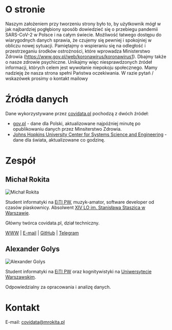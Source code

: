 # O stronie

Naszym założeniem przy tworzeniu strony było to, by użytkownik mógł w jak najbardziej pogłębiony sposób dowiedzieć się o przebiegu pandemii SARS-CoV-2 w Polsce i na całym świecie.
Możliwość łatwego dostępu do wiarygodnych danych sprawia, że czujemy się pewniej i spokojniej w obliczu nowej sytuacji. Pamiętajmy o wspieraniu się na odległość i przestrzeganiu środków ostrożności, które wprowadza Ministerstwo Zdrowia (https://www.gov.pl/web/koronawirus/koronawirus1). Dbajmy także o nasze zdrowie psychiczne. Unikajmy więc niesprawdzonych źródeł informacji, których celem jest wywołanie niepokoju społecznego. 
Mamy nadzieję że nasza strona spełni Państwa oczekiwania. W razie pytań / wskazówek prosimy o kontakt mailowy

# Źródła danych

Dane wykorzystywane przez [covidata.pl](https://covidata.pl) pochodzą z dwóch źródeł:

- [gov.pl](https://www.gov.pl/web/koronawirus/wykaz-zarazen-koronawirusem-sars-cov-2) \- dane dla Polski, aktualizowane najpóźniej minutę po opublikowaniu danych przez Minsiterstwo Zdrowia.
- [Johns Hopkins University Center for Systems Science and Engineering](https://github.com/CSSEGISandData/COVID-19) \- dane dla świata, aktualizowane co godzinę.

# Zespół
## Michał Rokita

![Michał Rokita](https://avatars1.githubusercontent.com/u/10209201?s=460&u=d430f3340dd632e65a517b2cf8e687c364845816&v=4)

Student informatyki na [EiTI PW](http://elka.pw.edu.pl), muzyk-amator, software developer od czasów piaskownicy.
Absolwent [XIV LO im. Stanisława Staszica w Warszawie](https://staszic.waw.pl).

Główny twórca covidata.pl, dział techniczny.

[WWW](https://mrokita.pl) | [E-mail](mailto:covidata@mrokita.pl) | [GitHub](https://github.com/mRokita/) | [Telegram](https://t.me/mrokita)


## Alexander Golys
![Alexander Golys](https://avatars0.githubusercontent.com/u/45974807?s=460&u=3ab4fe9943fdd103d6acf6b795903d7217493c2b&v=4)

Student informatyki na [EiTI PW](http://elka.pw.edu.pl) oraz kognitywistyki na [Uniwersytecie Warszawskim](https://uw.edu.pl). 

Odpowiedzialny za opracowania i analizę danych. 

# Kontakt

E-mail: [covidata@mrokita.pl](mailto:mrokita@mrokita.pl)
